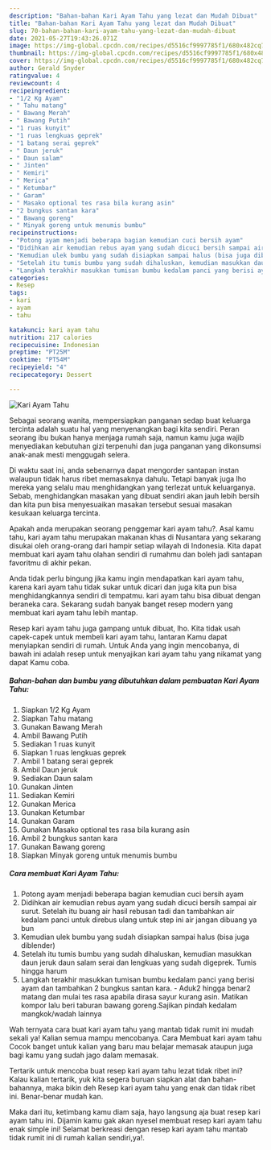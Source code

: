 ```yaml
---
description: "Bahan-bahan Kari Ayam Tahu yang lezat dan Mudah Dibuat"
title: "Bahan-bahan Kari Ayam Tahu yang lezat dan Mudah Dibuat"
slug: 70-bahan-bahan-kari-ayam-tahu-yang-lezat-dan-mudah-dibuat
date: 2021-05-27T19:43:26.071Z
image: https://img-global.cpcdn.com/recipes/d5516cf9997785f1/680x482cq70/kari-ayam-tahu-foto-resep-utama.jpg
thumbnail: https://img-global.cpcdn.com/recipes/d5516cf9997785f1/680x482cq70/kari-ayam-tahu-foto-resep-utama.jpg
cover: https://img-global.cpcdn.com/recipes/d5516cf9997785f1/680x482cq70/kari-ayam-tahu-foto-resep-utama.jpg
author: Gerald Snyder
ratingvalue: 4
reviewcount: 4
recipeingredient:
- "1/2 Kg Ayam"
- " Tahu matang"
- " Bawang Merah"
- " Bawang Putih"
- "1 ruas kunyit"
- "1 ruas lengkuas geprek"
- "1 batang serai geprek"
- " Daun jeruk"
- " Daun salam"
- " Jinten"
- " Kemiri"
- " Merica"
- " Ketumbar"
- " Garam"
- " Masako optional tes rasa bila kurang asin"
- "2 bungkus santan kara"
- " Bawang goreng"
- " Minyak goreng untuk menumis bumbu"
recipeinstructions:
- "Potong ayam menjadi beberapa bagian kemudian cuci bersih ayam"
- "Didihkan air kemudian rebus ayam yang sudah dicuci bersih sampai air surut. Setelah itu buang air hasil rebusan tadi dan tambahkan air kedalam panci untuk direbus ulang untuk step ini air jangan dibuang ya bun"
- "Kemudian ulek bumbu yang sudah disiapkan sampai halus (bisa juga diblender)"
- "Setelah itu tumis bumbu yang sudah dihaluskan, kemudian masukkan daun jeruk daun salam serai dan lengkuas yang sudah digeprek. Tumis hingga harum"
- "Langkah terakhir masukkan tumisan bumbu kedalam panci yang berisi ayam dan tambahkan 2 bungkus santan kara. Aduk2 hingga benar2 matang dan mulai tes rasa apabila dirasa sayur kurang asin. Matikan kompor lalu beri taburan bawang goreng.Sajikan pindah kedalam mangkok/wadah lainnya"
categories:
- Resep
tags:
- kari
- ayam
- tahu

katakunci: kari ayam tahu 
nutrition: 217 calories
recipecuisine: Indonesian
preptime: "PT25M"
cooktime: "PT54M"
recipeyield: "4"
recipecategory: Dessert

---
```



![Kari Ayam Tahu](https://img-global.cpcdn.com/recipes/d5516cf9997785f1/680x482cq70/kari-ayam-tahu-foto-resep-utama.jpg)

Sebagai seorang wanita, mempersiapkan panganan sedap buat keluarga tercinta adalah suatu hal yang menyenangkan bagi kita sendiri. Peran seorang ibu bukan hanya menjaga rumah saja, namun kamu juga wajib menyediakan kebutuhan gizi terpenuhi dan juga panganan yang dikonsumsi anak-anak mesti menggugah selera.

Di waktu  saat ini, anda sebenarnya dapat mengorder santapan instan walaupun tidak harus ribet memasaknya dahulu. Tetapi banyak juga lho mereka yang selalu mau menghidangkan yang terlezat untuk keluarganya. Sebab, menghidangkan masakan yang dibuat sendiri akan jauh lebih bersih dan kita pun bisa menyesuaikan masakan tersebut sesuai masakan kesukaan keluarga tercinta. 



Apakah anda merupakan seorang penggemar kari ayam tahu?. Asal kamu tahu, kari ayam tahu merupakan makanan khas di Nusantara yang sekarang disukai oleh orang-orang dari hampir setiap wilayah di Indonesia. Kita dapat membuat kari ayam tahu olahan sendiri di rumahmu dan boleh jadi santapan favoritmu di akhir pekan.

Anda tidak perlu bingung jika kamu ingin mendapatkan kari ayam tahu, karena kari ayam tahu tidak sukar untuk dicari dan juga kita pun bisa menghidangkannya sendiri di tempatmu. kari ayam tahu bisa dibuat dengan beraneka cara. Sekarang sudah banyak banget resep modern yang membuat kari ayam tahu lebih mantap.

Resep kari ayam tahu juga gampang untuk dibuat, lho. Kita tidak usah capek-capek untuk membeli kari ayam tahu, lantaran Kamu dapat menyiapkan sendiri di rumah. Untuk Anda yang ingin mencobanya, di bawah ini adalah resep untuk menyajikan kari ayam tahu yang nikamat yang dapat Kamu coba.

<!--inarticleads1-->

##### Bahan-bahan dan bumbu yang dibutuhkan dalam pembuatan Kari Ayam Tahu:

1. Siapkan 1/2 Kg Ayam
1. Siapkan  Tahu matang
1. Gunakan  Bawang Merah
1. Ambil  Bawang Putih
1. Sediakan 1 ruas kunyit
1. Siapkan 1 ruas lengkuas geprek
1. Ambil 1 batang serai geprek
1. Ambil  Daun jeruk
1. Sediakan  Daun salam
1. Gunakan  Jinten
1. Sediakan  Kemiri
1. Gunakan  Merica
1. Gunakan  Ketumbar
1. Gunakan  Garam
1. Gunakan  Masako optional tes rasa bila kurang asin
1. Ambil 2 bungkus santan kara
1. Gunakan  Bawang goreng
1. Siapkan  Minyak goreng untuk menumis bumbu




<!--inarticleads2-->

##### Cara membuat Kari Ayam Tahu:

1. Potong ayam menjadi beberapa bagian kemudian cuci bersih ayam
1. Didihkan air kemudian rebus ayam yang sudah dicuci bersih sampai air surut. Setelah itu buang air hasil rebusan tadi dan tambahkan air kedalam panci untuk direbus ulang untuk step ini air jangan dibuang ya bun
1. Kemudian ulek bumbu yang sudah disiapkan sampai halus (bisa juga diblender)
1. Setelah itu tumis bumbu yang sudah dihaluskan, kemudian masukkan daun jeruk daun salam serai dan lengkuas yang sudah digeprek. Tumis hingga harum
1. Langkah terakhir masukkan tumisan bumbu kedalam panci yang berisi ayam dan tambahkan 2 bungkus santan kara. - Aduk2 hingga benar2 matang dan mulai tes rasa apabila dirasa sayur kurang asin. Matikan kompor lalu beri taburan bawang goreng.Sajikan pindah kedalam mangkok/wadah lainnya




Wah ternyata cara buat kari ayam tahu yang mantab tidak rumit ini mudah sekali ya! Kalian semua mampu mencobanya. Cara Membuat kari ayam tahu Cocok banget untuk kalian yang baru mau belajar memasak ataupun juga bagi kamu yang sudah jago dalam memasak.

Tertarik untuk mencoba buat resep kari ayam tahu lezat tidak ribet ini? Kalau kalian tertarik, yuk kita segera buruan siapkan alat dan bahan-bahannya, maka bikin deh Resep kari ayam tahu yang enak dan tidak ribet ini. Benar-benar mudah kan. 

Maka dari itu, ketimbang kamu diam saja, hayo langsung aja buat resep kari ayam tahu ini. Dijamin kamu gak akan nyesel membuat resep kari ayam tahu enak simple ini! Selamat berkreasi dengan resep kari ayam tahu mantab tidak rumit ini di rumah kalian sendiri,ya!.


